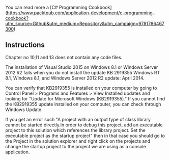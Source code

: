 You can read more a [C# Programming Cookbook] (https://www.packtpub.com/application-development/c-programming-cookbook?utm_source=Github&utm_medium=Repository&utm_campaign=9781786467300)



## Instructions

Chapter no 10,11 and 13 does not contain any code files.

The installation of Visual Studio 2015 on Windows 8.1 or Windows Server 2012 R2 fails when you do not install the update KB 2919355 Windows RT 8.1, Windows 8.1, and Windows Server 2012 R2 update: April 2014. 

You can verify that KB2919355 is installed on your computer by going to Control Panel > Programs and Features > View Installed updates and looking for "Update for Microsoft Windows (KB2919355)."
If you cannot find the KB2919355 update installed on your computer, you can check through Windows Update.

If you get an error such "A project with an output type of class library cannot be started directly.In order to debug this project, add an executable project to this solution which references the library project. Set the executable project as the startup project" then in that case you should go to the Project in the solution explorer and right click on the projects and change the startup project to the project we are using as a console application.
